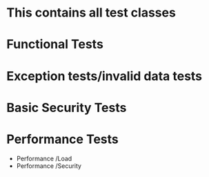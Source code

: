 # This contains all test classes

# Functional Tests 

# Exception tests/invalid data tests

# Basic Security Tests

# Performance Tests 
- Performance /Load
- Performance /Security


